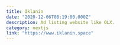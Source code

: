```yaml
---
title: Iklanin
date: "2020-12-06T08:19:00.000Z"
description: Ad listing website like OLX.
category: nextjs
link: "https://www.iklanin.space"
---
```

